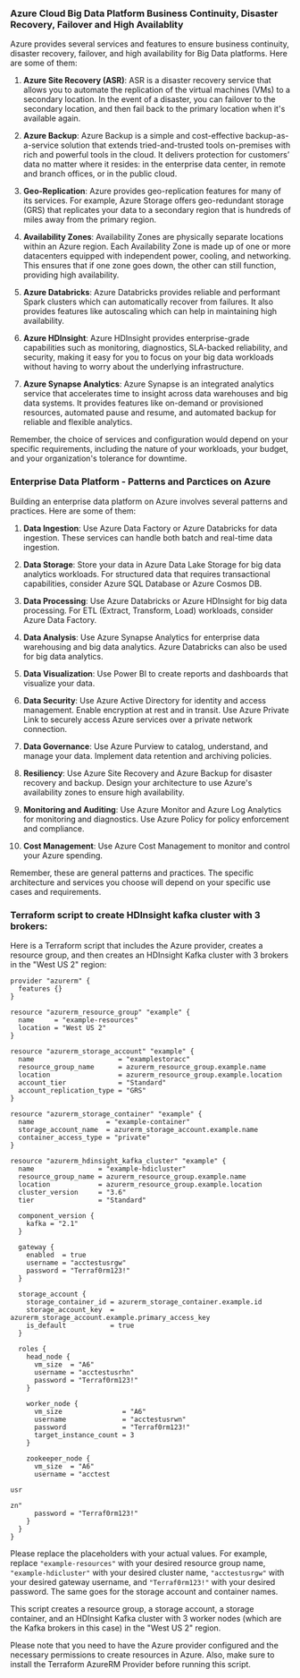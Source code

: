 ### Azure Cloud Big Data Platform Business Continuity, Disaster Recovery, Failover and High Availablity

Azure provides several services and features to ensure business continuity, disaster recovery, failover, and high availability for Big Data platforms. Here are some of them:

1. **Azure Site Recovery (ASR)**: ASR is a disaster recovery service that allows you to automate the replication of the virtual machines (VMs) to a secondary location. In the event of a disaster, you can failover to the secondary location, and then fail back to the primary location when it's available again.

2. **Azure Backup**: Azure Backup is a simple and cost-effective backup-as-a-service solution that extends tried-and-trusted tools on-premises with rich and powerful tools in the cloud. It delivers protection for customers’ data no matter where it resides: in the enterprise data center, in remote and branch offices, or in the public cloud.

3. **Geo-Replication**: Azure provides geo-replication features for many of its services. For example, Azure Storage offers geo-redundant storage (GRS) that replicates your data to a secondary region that is hundreds of miles away from the primary region.

4. **Availability Zones**: Availability Zones are physically separate locations within an Azure region. Each Availability Zone is made up of one or more datacenters equipped with independent power, cooling, and networking. This ensures that if one zone goes down, the other can still function, providing high availability.

5. **Azure Databricks**: Azure Databricks provides reliable and performant Spark clusters which can automatically recover from failures. It also provides features like autoscaling which can help in maintaining high availability.

6. **Azure HDInsight**: Azure HDInsight provides enterprise-grade capabilities such as monitoring, diagnostics, SLA-backed reliability, and security, making it easy for you to focus on your big data workloads without having to worry about the underlying infrastructure.

7. **Azure Synapse Analytics**: Azure Synapse is an integrated analytics service that accelerates time to insight across data warehouses and big data systems. It provides features like on-demand or provisioned resources, automated pause and resume, and automated backup for reliable and flexible analytics.

Remember, the choice of services and configuration would depend on your specific requirements, including the nature of your workloads, your budget, and your organization's tolerance for downtime.


### Enterprise Data Platform - Patterns and Parctices on Azure

Building an enterprise data platform on Azure involves several patterns and practices. Here are some of them:

1. **Data Ingestion**: Use Azure Data Factory or Azure Databricks for data ingestion. These services can handle both batch and real-time data ingestion.

2. **Data Storage**: Store your data in Azure Data Lake Storage for big data analytics workloads. For structured data that requires transactional capabilities, consider Azure SQL Database or Azure Cosmos DB.

3. **Data Processing**: Use Azure Databricks or Azure HDInsight for big data processing. For ETL (Extract, Transform, Load) workloads, consider Azure Data Factory.

4. **Data Analysis**: Use Azure Synapse Analytics for enterprise data warehousing and big data analytics. Azure Databricks can also be used for big data analytics.

5. **Data Visualization**: Use Power BI to create reports and dashboards that visualize your data.

6. **Data Security**: Use Azure Active Directory for identity and access management. Enable encryption at rest and in transit. Use Azure Private Link to securely access Azure services over a private network connection.

7. **Data Governance**: Use Azure Purview to catalog, understand, and manage your data. Implement data retention and archiving policies.

8. **Resiliency**: Use Azure Site Recovery and Azure Backup for disaster recovery and backup. Design your architecture to use Azure's availability zones to ensure high availability.

9. **Monitoring and Auditing**: Use Azure Monitor and Azure Log Analytics for monitoring and diagnostics. Use Azure Policy for policy enforcement and compliance.

10. **Cost Management**: Use Azure Cost Management to monitor and control your Azure spending.

Remember, these are general patterns and practices. The specific architecture and services you choose will depend on your specific use cases and requirements.

### Terraform script to create HDInsight kafka cluster with 3 brokers:

Here is a Terraform script that includes the Azure provider, creates a resource group, and then creates an HDInsight Kafka cluster with 3 brokers in the "West US 2" region:

```hcl
provider "azurerm" {
  features {}
}

resource "azurerm_resource_group" "example" {
  name     = "example-resources"
  location = "West US 2"
}

resource "azurerm_storage_account" "example" {
  name                     = "examplestoracc"
  resource_group_name      = azurerm_resource_group.example.name
  location                 = azurerm_resource_group.example.location
  account_tier             = "Standard"
  account_replication_type = "GRS"
}

resource "azurerm_storage_container" "example" {
  name                  = "example-container"
  storage_account_name  = azurerm_storage_account.example.name
  container_access_type = "private"
}

resource "azurerm_hdinsight_kafka_cluster" "example" {
  name                = "example-hdicluster"
  resource_group_name = azurerm_resource_group.example.name
  location            = azurerm_resource_group.example.location
  cluster_version     = "3.6"
  tier                = "Standard"

  component_version {
    kafka = "2.1"
  }

  gateway {
    enabled  = true
    username = "acctestusrgw"
    password = "Terraf0rm123!"
  }

  storage_account {
    storage_container_id = azurerm_storage_container.example.id
    storage_account_key  = azurerm_storage_account.example.primary_access_key
    is_default           = true
  }

  roles {
    head_node {
      vm_size  = "A6"
      username = "acctestusrhn"
      password = "Terraf0rm123!"
    }

    worker_node {
      vm_size               = "A6"
      username              = "acctestusrwn"
      password              = "Terraf0rm123!"
      target_instance_count = 3
    }

    zookeeper_node {
      vm_size  = "A6"
      username = "acctest

usr

zn"
      password = "Terraf0rm123!"
    }
  }
}
```

Please replace the placeholders with your actual values. For example, replace `"example-resources"` with your desired resource group name, `"example-hdicluster"` with your desired cluster name, `"acctestusrgw"` with your desired gateway username, and `"Terraf0rm123!"` with your desired password. The same goes for the storage account and container names.

This script creates a resource group, a storage account, a storage container, and an HDInsight Kafka cluster with 3 worker nodes (which are the Kafka brokers in this case) in the "West US 2" region.

Please note that you need to have the Azure provider configured and the necessary permissions to create resources in Azure. Also, make sure to install the Terraform AzureRM Provider before running this script.
